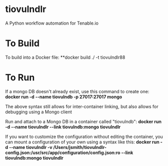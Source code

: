 # tiovulndlr
A Python workflow automation for Tenable.io


# To Build
To build into a Docker file: **docker build ./ -t tiovulndlr88

# To Run

If a mongo DB doesn't already exist, use this command to create one: 
**docker run -d --name tiovulndb -p 27017:27017 mongo**

The above syntax still allows for inter-container linking, but also allows for debugging using a Mongo client



Run and attach to a Mongo DB in a container called "tiovulndb": 
**docker run -d --name tiovulndlr --link tiovulndb:mongo tiovulndlr**


If you want to customize the configuration without editing the container, you can mount a configuration of your own using a syntax like this: 
**docker run -d --name tiovulndlr -v /Users/jsmith/tiovulndlr-config.json:/usr/src/app/configuration/config.json:ro --link tiovulndb:mongo tiovulndlr**
